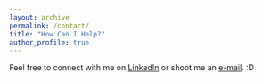 ```yaml
---
layout: archive
permalink: /contact/
title: "How Can I Help?"
author_profile: true
---
```

Feel free to connect with me on [LinkedIn](https://www.linkedin.com/in/ivan-bu/) or shoot me an [e-mail](mailto:IvanBuAU@gmail.com). :D